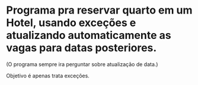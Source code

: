 # Programa pra reservar quarto em um Hotel, usando exceções e atualizando automaticamente as vagas para datas posteriores.
(O programa sempre ira perguntar sobre atualização de data.)

Objetivo é apenas trata exceções.
